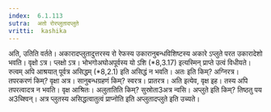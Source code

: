 ```yaml
---
index:  6.1.113
sutra:  अतो रोरप्लुतादप्लुते
vritti:  kashika 
---
```


अति, उतिति वर्तते। अकारादप्लुतादुत्तरस्य रो रेफस्य उकारानुबन्धविशिष्टस्य अकारे ऽप्लुते परत उकारादेशो भवति। वृक्षो ऽत्र। प्लक्षो ऽत्र। भोभगोअघोअपूर्वस्य यो ऽशि (*8,3.17) इत्यस्मिन् प्राप्ते उत्वं विधीयते। रुत्वम् अपि आश्रयात् पूर्वत्र असिद्धम् (*8,2.1) इति असिद्धं न भवति। अतः इति किम्? अग्निरत्र। तपरकरणं किम्? वृक्षा अत्र। सानुबन्धग्रहणं किम्? स्वरत्र। प्रातरत्र। अति इत्येव, वृक्ष इह। तस्य अपि तपरत्वादत्र न भवति। वृक्ष आश्रितः। अलुतातिति किम्? सुस्रोता3अत्र न्वसि। अप्लुते इति किम्? तिष्ठतु पय अ3च्श्विन्। अत्र प्लुतस्य असिद्धत्वातुत्वं प्राप्नोति इति अप्लुतादप्लुते इति उच्यते।

